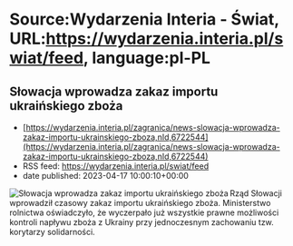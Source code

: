 # Source:Wydarzenia Interia - Świat, URL:https://wydarzenia.interia.pl/swiat/feed, language:pl-PL

## Słowacja wprowadza zakaz importu ukraińskiego zboża
 - [https://wydarzenia.interia.pl/zagranica/news-slowacja-wprowadza-zakaz-importu-ukrainskiego-zboza,nId,6722544](https://wydarzenia.interia.pl/zagranica/news-slowacja-wprowadza-zakaz-importu-ukrainskiego-zboza,nId,6722544)
 - RSS feed: https://wydarzenia.interia.pl/swiat/feed
 - date published: 2023-04-17 10:00:10+00:00

<p><a href="https://wydarzenia.interia.pl/zagranica/news-slowacja-wprowadza-zakaz-importu-ukrainskiego-zboza,nId,6722544"><img align="left" alt="Słowacja wprowadza zakaz importu ukraińskiego zboża" src="https://i.iplsc.com/slowacja-wprowadza-zakaz-importu-ukrainskiego-zboza/000G336ZOXNE4CEX-C321.jpg" /></a>Rząd Słowacji wprowadził czasowy zakaz importu ukraińskiego zboża. Ministerstwo rolnictwa oświadczyło, że wyczerpało już wszystkie prawne możliwości kontroli napływu zboża z Ukrainy przy jednoczesnym zachowaniu tzw. korytarzy solidarności.</p><br clear="all" />

